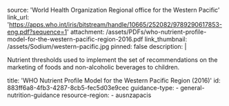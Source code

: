 source: '​World Health Organization Regional office for the Western Pacific'
link_url: 'https://apps.who.int/iris/bitstream/handle/10665/252082/9789290617853-eng.pdf?sequence=1'
attachment: /assets/PDFs/who-nutrient-profile-model-for-the-western-pacific-region-2016.pdf
link_thumbnail: /assets/Sodium/western-pacific.jpg
pinned: false
description: |
  <p>Nutrient thresholds used to implement the set of recommendations on the marketing of foods and non-alcoholic beverages to children.
  </p>
title: 'WHO Nutrient Profile Model for the Western Pacific Region (2016)'
id: 883ff6a8-4fb3-4287-8cb5-fec5d03e9cec
guidance-type:
  - general-nutrition-guidance
resource-region:
  - ausnzapacis
